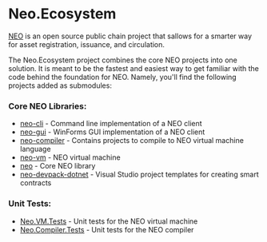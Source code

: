 # Neo.Ecosystem

[NEO](https://neo.org/) is an open source public chain project that sallows for a smarter way for asset registration, issuance, and circulation.

The Neo.Ecosystem project combines the core NEO projects into one solution. It is meant to be the fastest and easiest way to get familiar with the code behind the foundation for NEO. Namely, you'll find the following projects added as submodules:

### Core NEO Libraries:

 * [neo-cli](https://github.com/vardthomas/neo-cli) - Command line implementation of a NEO client 
 * [neo-gui](https://github.com/vardthomas/neo-gui) - WinForms GUI implementation of a NEO client 
 * [neo-compiler](https://github.com/vardthomas/neo-compiler) - Contains projects to compile to NEO virtual machine language
 * [neo-vm](https://github.com/vardthomas/neo-vm) - NEO virtual machine
 * [neo](https://github.com/vardthomas/neo) - Core NEO library
 * [neo-devpack-dotnet](https://github.com/vardthomas/neo-devpack-dotnet) - Visual Studio project templates for creating smart contracts

### Unit Tests:

 * [Neo.VM.Tests](https://github.com/vardthomas/Neo.VM.Tests) - Unit tests for the NEO virtual machine 
 * [Neo.Compiler.Tests](https://github.com/vardthomas/Neo.Compiler.Tests) - Unit tests for the NEO compiler

